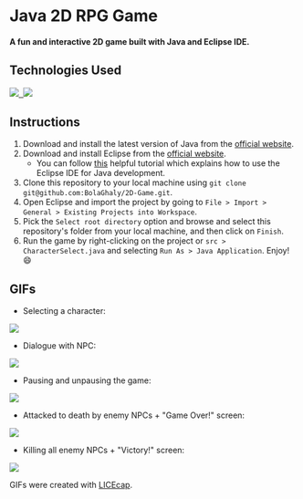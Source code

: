# Java 2D RPG Game

#### A fun and interactive 2D game built with Java and Eclipse IDE.

## Technologies Used
<kbd> <a href="https://www.java.com/"> <img src="https://img.shields.io/badge/Java-E76F00?style=for-the-badge&logo=java&logoColor=white" /> </a> </kbd>
<kbd> <a href="https://www.eclipse.org/ide/"> <img src="https://img.shields.io/badge/Eclipse-4800C4?style=for-the-badge&logo=eclipse&logoColor=white" /> </a> </kbd>

## Instructions
1. Download and install the latest version of Java from the [official website](https://www.java.com/en/download/).
2. Download and install Eclipse from the [official website](https://www.eclipse.org/downloads/).
   * You can follow [this](https://www.vogella.com/tutorials/Eclipse/article.html) helpful tutorial which explains how to use the Eclipse IDE for Java development.
3. Clone this repository to your local machine using `git clone git@github.com:BolaGhaly/2D-Game.git`.
4. Open Eclipse and import the project by going to `File > Import > General > Existing Projects into Workspace`.
5. Pick the `Select root directory` option and browse and select this repository's folder from your local machine, and then click on `Finish`.
6. Run the game by right-clicking on the project or `src > CharacterSelect.java` and selecting `Run As > Java Application`. Enjoy! 😄

## GIFs
- Selecting a character:
<img src="https://user-images.githubusercontent.com/59656591/209458853-468bca01-cd51-4709-aeb9-0ed48d1698f4.gif" />

- Dialogue with NPC:
<img src="https://user-images.githubusercontent.com/59656591/209459174-e02c0347-1e88-4519-9bd2-b3bd9cf09daa.gif" />

- Pausing and unpausing the game:
<img src="https://user-images.githubusercontent.com/59656591/209484610-7c9fd839-d50f-4e04-9e54-e45d35b6a965.gif" />

- Attacked to death by enemy NPCs + "Game Over!" screen:
<img src="https://user-images.githubusercontent.com/59656591/209485461-d742c9b1-c9e5-43f1-8ee0-64f200658c6e.gif" />

- Killing all enemy NPCs + "Victory!" screen:
<img src="https://user-images.githubusercontent.com/59656591/209485691-aba71026-b920-4884-b98c-f4e7cb170c57.gif" />

GIFs were created with [LICEcap](https://www.cockos.com/licecap/).
